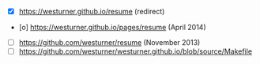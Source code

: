 - [x] https://westurner.github.io/resume (redirect)
- [o] https://westurner.github.io/pages/resume (April 2014)
- [ ] https://github.com/westurner/resume (November 2013)
- [ ] https://github.com/westurner/westurner.github.io/blob/source/Makefile
